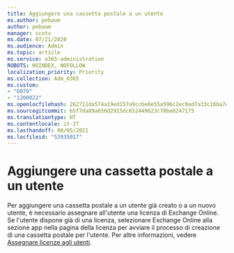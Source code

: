 ```yaml
---
title: Aggiungere una cassetta postale a un utente
ms.author: pebaum
author: pebaum
manager: scotv
ms.date: 07/21/2020
ms.audience: Admin
ms.topic: article
ms.service: o365-administration
ROBOTS: NOINDEX, NOFOLLOW
localization_priority: Priority
ms.collection: Adm_O365
ms.custom:
- "6070"
- "1200022"
ms.openlocfilehash: 262711da574a19ed157a9ccbe8e55a596c2ec9ad7a33c16ba7ca9999c7716a6e
ms.sourcegitcommit: b5f7da89a650d2915dc652449623c78be6247175
ms.translationtype: HT
ms.contentlocale: it-IT
ms.lasthandoff: 08/05/2021
ms.locfileid: "53935017"
---
```

# <a name="adding-a-mailbox-to-a-user"></a>Aggiungere una cassetta postale a un utente

Per aggiungere una cassetta postale a un utente già creato o a un nuovo utente, è necessario assegnare all'utente una licenza di Exchange Online. Se l'utente dispone già di una licenza, selezionare Exchange Online alla sezione app nella pagina della licenza per avviare il processo di creazione di una cassetta postale per l'utente. Per altre informazioni, vedere [Assegnare licenze agli utenti](https://docs.microsoft.com/microsoft-365/admin/manage/assign-licenses-to-users).